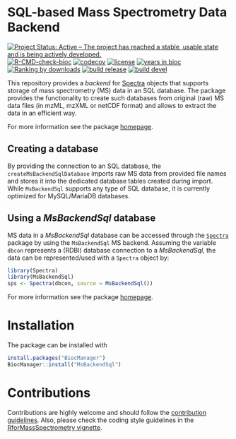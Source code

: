 # SQL-based Mass Spectrometry Data Backend

[![Project Status: Active – The project has reached a stable, usable state and is being actively developed.](https://www.repostatus.org/badges/latest/active.svg)](https://www.repostatus.org/#active)
[![R-CMD-check-bioc](https://github.com/RforMassSpectrometry/MsBackendSql/workflows/R-CMD-check-bioc/badge.svg)](https://github.com/RforMassSpectrometry/MsBackendSql/actions?query=workflow%3AR-CMD-check-bioc)
[![codecov](https://codecov.io/gh/rformassspectrometry/MsBackendSql/branch/main/graph/badge.svg?token=9qCNOICdYv)](https://codecov.io/gh/rformassspectrometry/MsBackendSql)
[![license](https://img.shields.io/badge/license-Artistic--2.0-brightgreen.svg)](https://opensource.org/licenses/Artistic-2.0)
[![years in bioc](http://bioconductor.org/shields/years-in-bioc/MsBackendSql.svg)](https://bioconductor.org/packages/release/bioc/html/MsBackendSql.html)
[![Ranking by downloads](http://bioconductor.org/shields/downloads/release/MsBackendSql.svg)](https://bioconductor.org/packages/stats/bioc/MsBackendSql/)
[![build release](http://bioconductor.org/shields/build/release/bioc/MsBackendSql.svg)](https://bioconductor.org/checkResults/release/bioc-LATEST/MsBackendSql/)
[![build devel](http://bioconductor.org/shields/build/devel/bioc/MsBackendSql.svg)](https://bioconductor.org/checkResults/devel/bioc-LATEST/MsBackendSql/)

This repository provides a *backend* for
[Spectra](https://github.com/RforMassSpectrometry/Spectra) objects that supports
storage of mass spectrometry (MS) data in an SQL database. The package provides
the functionality to create such databases from original (raw) MS data files (in
mzML, mzXML or netCDF format) and allows to extract the data in an efficient
way.

For more information see the package
[homepage](https://github.com/RforMassSpectrometry/MsBackendSql).

## Creating a database

By providing the connection to an SQL database, the `createMsBackendSqlDatabase`
imports raw MS data from provided file names and stores it into the dedicated
database tables created during import. While `MsBackendSql` supports any type of
SQL database, it is currently optimized for MySQL/MariaDB databases.

## Using a *MsBackendSql* database

MS data in a *MsBackendSql* database can be accessed through the
[`Spectra`](https://github.com/RforMassSpectrometry/Spectra) package by using
the `MsBackendSql` MS backend. Assuming the variable `dbcon` represents a
(RDBI) database connection to a *MsBackendSql*, the data can be represented/used
with a `Spectra` object by:

```r
library(Spectra)
library(MsBackendSql)
sps <- Spectra(dbcon, source = MsBackendSql())
```

For more information see the package
[homepage](https://rformassspectrometry.github.io/MsBackendSql).


# Installation

The package can be installed with

```r
install.packages("BiocManager")
BiocManager::install("MsBackendSql")
```


# Contributions

Contributions are highly welcome and should follow the [contribution
guidelines](https://rformassspectrometry.github.io/RforMassSpectrometry/articles/RforMassSpectrometry.html#contributions).
Also, please check the coding style guidelines in the [RforMassSpectrometry
vignette](https://rformassspectrometry.github.io/RforMassSpectrometry/articles/RforMassSpectrometry.html).
